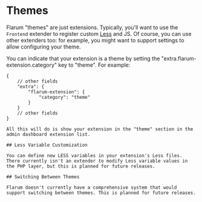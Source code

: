 # Themes

Flarum "themes" are just extensions. Typically, you'll want to use the `Frontend` extender to register custom [Less](https://lesscss.org/#overview) and JS.
Of course, you can use other extenders too: for example, you might want to support settings to allow configuring your theme.

You can indicate that your extension is a theme by setting the "extra.flarum-extension.category" key to "theme". For example:

```jsonc{4}
{
    // other fields
    "extra": {
        "flarum-extension": {
            "category": "theme"
        }
    }
    // other fields
}

All this will do is show your extension in the "theme" section in the admin dashboard extension list.

## Less Variable Customization

You can define new LESS variables in your extension's Less files. There currently isn't an extender to modify Less variable values in the PHP layer, but this is planned for future releases. 

## Switching Between Themes

Flarum doesn't currently have a comprehensive system that would support switching between themes. This is planned for future releases.
